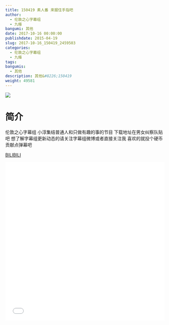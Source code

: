 ```yaml
---
title: 150419 素人番 来握住手指吧
author: 
  - 伦敦之心字幕组
  - 九條
bangumi: 其他
date: 2017-10-16 00:00:00
publishdate: 2015-04-19
slug: 2017-10-16_150419_2459503
categories: 
  - 伦敦之心字幕组
  - 九條
tags: 
bangumis: 
  - 其他
description: 其他&#8226;150419
weight: 49581
---
```


![](https://i.imgur.com/H2B66FL.jpg)

# 简介  
伦敦之心字幕组 小淳集结普通人和只做有趣的事的节目 下载地址在男女纠察队贴吧 想了解字幕组更新动态的请关注字幕组微博或者直接关注我 喜欢的就投个硬币贡献点弹幕吧

  [BILIBILI](https://www.bilibili.com/video/av2459503/)


<div class="vcontainer">  <iframe class='video' src="//www.bilibili.com/blackboard/player.html?cid=3851566&aid=2459503" width="100%" height="500" frameborder="0" allowfullscreen="allowfullscreen"></iframe></div>

